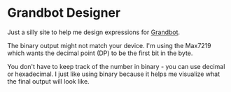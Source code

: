 # Grandbot Designer

Just a silly site to help me design expressions for [Grandbot](https://github.com/handeyeco/Grandbot).

The binary output might not match your device. I'm using the Max7219 which wants the decimal point (DP) to be the first bit in the byte.

You don't have to keep track of the number in binary - you can use decimal or hexadecimal. I just like using binary because it helps me visualize what the final output will look like.